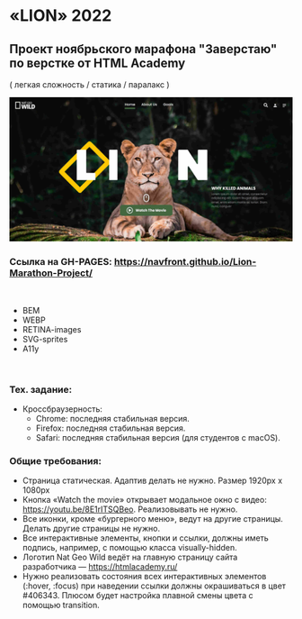 # «LION» 2022

## Проект ноябрьского марафона "Заверстаю" по верстке от HTML Academy
( легкая сложность / статика / паралакс )

<img src="preview.jpg"><br>



### Ссылка на GH-PAGES: https://navfront.github.io/Lion-Marathon-Project/

<br>

- BEM
- WEBP
- RETINA-images
- SVG-sprites
- A11y


<br>

### Тех. задание:
 - Кроссбраузерность:
   - Chrome: последняя стабильная версия.
   - Firefox: последняя стабильная версия.
   - Safari: последняя стабильная версия (для студентов с macOS).

### Общие требования:
 - Страница статическая. Адаптив делать не нужно. Размер 1920px x 1080px
 - Кнопка «Watch the movie» открывает модальное окно с видео: https://youtu.be/8E1rITSQBeo. Реализовывать не нужно.
 - Все иконки, кроме «бургерного меню», ведут на другие страницы. Делать другие страницы не нужно. 
 - Все интерактивные элементы, кнопки и ссылки, должны иметь подпись, например, с помощью класса visually-hidden.
 - Логотип Nat Geo Wild ведёт на главную страницу сайта разработчика — https://htmlacademy.ru/
 - Нужно реализовать состояния всех интерактивных элементов (:hover, :focus) при наведении ссылки должны окрашиваться в цвет #406343. Плюсом будет настройка плавной смены цвета с помощью transition.

